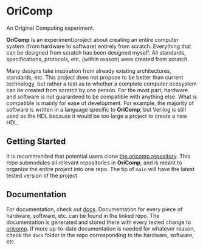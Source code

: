 # OriComp

An Original Computing experiment.

**OriComp** is an experiment/project about creating an entire computer system
(from hardware to software) entirely from scratch. Everything that can be 
designed from scratch has been designed myself. All standards, specifications,
protocols, etc. (within reason) were created from scratch.

Many designs take inspiration from already existing architectures, standards, 
etc. This project does not propose to be better than current technology, but
rather a test as to whether a complete computer ecosystem can be created from
scratch by one person. For the most part, hardware and software is not
guaranteed to be compatible with anything else. What is compatible is mainly
for ease of development. For example, the majority of software is written in a
language specific to **OriComp**, but Verilog is still used as the HDL because
it would be too large a project to create a new HDL.

## Getting Started

It is recommended that potential users clone 
[the oricomp repository](https://github.com/oricomp/oricomp). This repo
submodules all relevant repositories in **OriComp**, and is meant to organize 
the entire project into one repo. The tip of `main` will have the latest tested
version of the project.

## Documentation

For documentation, check out [docs](https://github.com/oricomp/docs). 
Documentation for every piece of hardware, software, etc. can be found in the
linked repo. The documentation is generated and stored there with every tested
change to [oricomp](https://github.com/oricomp/oricomp). If more up-to-date
documentation is needed for whatever reason, check the `docs` folder in the
repo corresponding to the hardware, software, etc.
